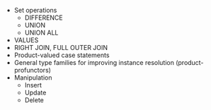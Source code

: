 * Set operations
    * DIFFERENCE
    * UNION
    * UNION ALL
* VALUES
* RIGHT JOIN, FULL OUTER JOIN
* Product-valued case statements
* General type families for improving instance resolution (product-profunctors)
* Manipulation
    * Insert
    * Update
    * Delete

